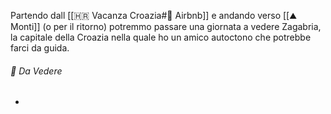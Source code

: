 Partendo dall [[🇭🇷 Vacanza Croazia#🏡 Airbnb]] e andando verso [[⛰️ Monti]] (o per il ritorno) potremmo passare una giornata a vedere Zagabria, la capitale della Croazia nella quale ho un amico autoctono che potrebbe farci da guida.
###### 🏰 Da Vedere
- 

